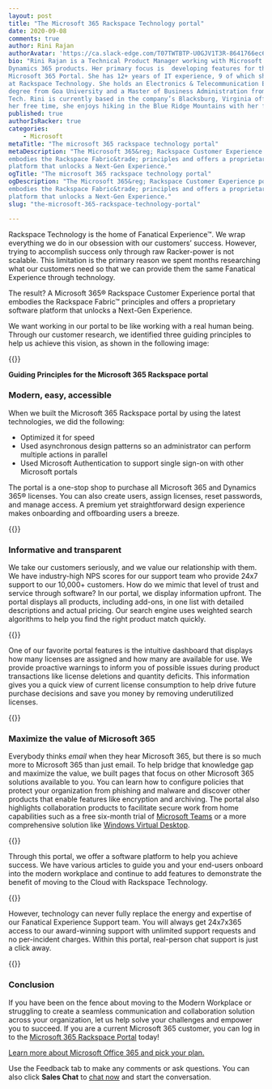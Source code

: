 ```yaml
---
layout: post
title: "The Microsoft 365 Rackspace Technology portal"
date: 2020-09-08
comments: true
author: Rini Rajan
authorAvatar: 'https://ca.slack-edge.com/T07TWTBTP-U0GJV1T3R-8641766ec683-512'
bio: "Rini Rajan is a Technical Product Manager working with Microsoft 365 and
Dynamics 365 products. Her primary focus is  developing features for the Rackspace
Microsoft 365 Portal. She has 12+ years of IT experience, 9 of which she has spent
at Rackspace Technology. She holds an Electronics & Telecommunication Engineering
degree from Goa University and a Master of Business Administration from Virginia
Tech. Rini is currently based in the company’s Blacksburg, Virginia office. In
her free time, she enjoys hiking in the Blue Ridge Mountains with her family."
published: true
authorIsRacker: true
categories:
    - Microsoft
metaTitle: "The microsoft 365 rackspace technology portal"
metaDescription: "The Microsoft 365&reg; Rackspace Customer Experience portal
embodies the Rackspace Fabric&trade; principles and offers a proprietary software
platform that unlocks a Next-Gen Experience."
ogTitle: "The microsoft 365 rackspace technology portal"
ogDescription: "The Microsoft 365&reg; Rackspace Customer Experience portal
embodies the Rackspace Fabric&trade; principles and offers a proprietary software
platform that unlocks a Next-Gen Experience."
slug: "the-microsoft-365-rackspace-technology-portal"

---
```


Rackspace Technology is the home of Fanatical Experience&trade;. We wrap
everything we do in our obsession with our customers’ success. However, trying
to accomplish success only through raw Racker-power is not scalable. This
limitation is the primary reason we spent months researching what our customers
need so that we can provide them the same Fanatical Experience through technology.

<!--more-->

The result? A Microsoft 365&reg; Rackspace Customer Experience portal that
embodies the Rackspace Fabric&trade; principles and offers a proprietary software
platform that unlocks a Next-Gen Experience.

We want working in our portal to be like working with a real human being. Through
our customer research, we identified three guiding principles to help us achieve
this vision, as shown in the following image:

{{<img src="0_GuidingPrinciples.png" title="" alt="">}}

**Guiding Principles for the Microsoft 365 Rackspace portal**

### Modern, easy, accessible

When we built the Microsoft 365 Rackspace portal by using the latest technologies,
we did the following:

- Optimized it for speed
- Used asynchronous design patterns so an administrator can perform multiple actions in parallel
- Used Microsoft Authentication to support single sign-on with other Microsoft portals

The portal is a one-stop shop to purchase all Microsoft 365 and Dynamics 365&reg;
licenses. You can also create users, assign licenses, reset passwords, and manage
access. A premium yet straightforward design experience makes onboarding and
offboarding users a breeze.

{{<img src="1_UserManagement.png" title="" alt="">}}

### Informative and transparent

We take our customers seriously, and we value our relationship with them. We
have industry-high NPS scores for our support team who provide 24x7 support to
our 10,000+ customers. How do we mimic that level of trust and service through
software? In our portal, we display information upfront. The portal displays all
products, including add-ons, in one list with detailed descriptions and actual
pricing. Our search engine uses weighted search algorithms to help you find the
right product match quickly.

{{<img src="2_ListProducts.png" title="" alt="">}}

One of our favorite portal features is the intuitive dashboard that displays how
many licenses are assigned and how many are available for use. We provide
proactive warnings to inform you of possible issues during product transactions
like license deletions and quantity deficits. This information gives you a quick
view of current license consumption to help drive future purchase decisions and
save you money by removing underutilized licenses.

{{<img src="3_Dashboard.png" title="" alt="">}}

### Maximize the value of Microsoft 365

Everybody thinks *email* when they hear Microsoft 365, but there is so much more
to Microsoft 365 than just email. To help bridge that knowledge gap and maximize
the value, we built pages that focus on other Microsoft 365 solutions available
to you. You can learn how to configure policies that protect your organization
from phishing and malware and discover other products that enable features like
encryption and archiving. The portal also highlights collaboration products to
facilitate secure work from home capabilities such as a free six-month trial of
[Microsoft Teams](https://support.rackspace.com/how-to/getting-started-with-microsoft-teams/)
or a more comprehensive solution like
[Windows Virtual Desktop](https://www.rackspace.com/sites/default/files/white-papers/Rackspace-Data-Sheet-Crisis-Solutions-Work-Anywhere-Microsoft-MST-TSK-1223_US_rnd03.pdf).

{{<img src="4_Security.png" title="" alt="">}}

Through this portal, we offer a software platform to help you achieve success.
We have various articles to guide you and your end-users onboard into the modern
workplace and continue to add features to demonstrate the benefit of moving to
the Cloud with Rackspace Technology.

{{<img src="5_SupportTool.png" title="" alt="">}}

However, technology can never fully replace the energy and expertise of our
Fanatical Experience Support team. You will always get 24x7x365 access to our
award-winning support with unlimited support requests and no per-incident charges.
Within this portal, real-person chat support is just a click away.

{{<img src="6_Chat.png" title="" alt="">}}

### Conclusion

If you have been on the fence about moving to the Modern Workplace or struggling
to create a seamless communication and collaboration solution across your
organization, let us help solve your challenges and empower you to succeed. If
you are a current Microsoft 365 customer, you can log in to the
[Microsoft 365 Rackspace Portal](https://office365.cp.rackspace.com/) today!

<a class="cta red" id="cta" href="https://www.rackspace.com/microsoft/office-365/pick-your-plan">Learn more about Microsoft Office 365 and pick your plan.</a>

Use the Feedback tab to make any comments or ask questions. You can also click
**Sales Chat** to [chat now](https://www.rackspace.com/) and start the conversation.
